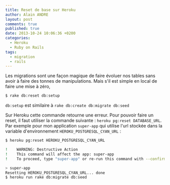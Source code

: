 ```yaml
---
title: Reset de base sur Heroku
author: Alain ANDRE
layout: post
comments: true
published: true
date: 2013-10-24 10:06:36 +0200
categories:
  - Heroku
  - Ruby on Rails
tags:
  - migration
  - rails
---
```

Les migrations sont une façon magique de faire évoluer nos tables sans avoir à faire des tonnes de manipulations. Mais s'il est simple en local de faire une mise à zéro,

```bash
$ rake db:reset db:setup
```

`db:setup` est similaire à `rake db:create db:migrate db:seed`

Sur Heroku cette commande retourne une erreur. Pour pouvoir faire un reset, il faut utiliser la commande suivante : `heroku pg:reset DATABASE_URL`. Par exemple pour mon application `super-app` qui utilise l'url stockée dans la variable d'environnement `HEROKU_POSTGRESQL_CYAN_URL` :

```bash
$ heroku pg:reset HEROKU_POSTGRESQL_CYAN_URL

!    WARNING: Destructive Action
!    This command will affect the app: super-app
!    To proceed, type "super-app" or re-run this command with --confirm super-app

> super-app
Resetting HEROKU_POSTGRESQL_CYAN_URL... done
$ heroku run rake db:migrate db:seed
```
